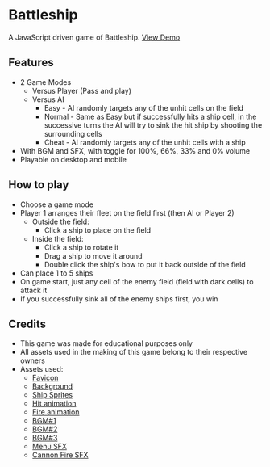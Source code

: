 # Battleship
A JavaScript driven game of Battleship. [View Demo](https://rintheo.github.io/battleship/)

## Features
- 2 Game Modes
  - Versus Player (Pass and play)
  - Versus AI
    - Easy - AI randomly targets any of the unhit cells on the field
    - Normal - Same as Easy but if successfully hits a ship cell, in the successive turns the AI will try to sink the hit ship by shooting the surrounding cells
    - Cheat - AI randomly targets any of the unhit cells with a ship
- With BGM and SFX, with toggle for 100%, 66%, 33% and 0% volume
- Playable on desktop and mobile

## How to play
- Choose a game mode
- Player 1 arranges their fleet on the field first (then AI or Player 2)
  - Outside the field:
    - Click a ship to place on the field
  - Inside the field:
    - Click a ship to rotate it
    - Drag a ship to move it around
    - Double click the ship's bow to put it back outside of the field
- Can place 1 to 5 ships
- On game start, just any cell of the enemy field (field with dark cells) to attack it
- If you successfully sink all of the enemy ships first, you win

## Credits
- This game was made for educational purposes only
- All assets used in the making of this game belong to their respective owners
- Assets used:
  - [Favicon](https://www.flaticon.com/free-icons/battleship)
  - [Background](https://opengameart.org/content/the-battle-for-wesnoth-water-animation)
  - [Ship Sprites](https://opengameart.org/content/sea-warfare-set-ships-and-more)
  - [Hit animation](https://xyezawr.itch.io/free-pixel-effects-pack-4-explosions)
  - [Fire animation](https://ragnapixel.itch.io/particle-fx)
  - [BGM#1](https://www.youtube.com/watch?v=GJGCiGfFMlE&list=PLKkzJleRH8p8XBM5oZIPIfmijsJhPrtqn&index=1)
  - [BGM#2](https://www.youtube.com/watch?v=toTJvXwMTog&list=PLKkzJleRH8p8XBM5oZIPIfmijsJhPrtqn&index=2)
  - [BGM#3](https://www.youtube.com/watch?v=KtxEspGuvM8&list=PLKkzJleRH8p8XBM5oZIPIfmijsJhPrtqn&index=6)
  - [Menu SFX](https://www.youtube.com/watch?v=5UHmxWsPNzg)
  - [Cannon Fire SFX](https://www.youtube.com/watch?v=4hVuKDWl-54)
  